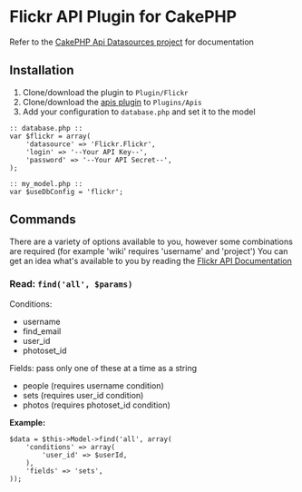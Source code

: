 # Flickr API Plugin for CakePHP

Refer to the [CakePHP Api Datasources project](https://github.com/ProLoser/CakePHP-Api-Datasources) for documentation

## Installation

1. Clone/download the plugin to `Plugin/Flickr`
2. Clone/download the [apis plugin](https://github.com/ProLoser/CakePHP-Api-Datasources) to `Plugins/Apis`
3. Add your configuration to `database.php` and set it to the model

```
:: database.php ::
var $flickr = array(
	'datasource' => 'Flickr.Flickr',
	'login' => '--Your API Key--',
	'password' => '--Your API Secret--',
);

:: my_model.php ::
var $useDbConfig = 'flickr';
```

## Commands

There are a variety of options available to you, however some combinations are required (for example 'wiki' requires 'username' and 'project')
You can get an idea what's available to you by reading the [Flickr API Documentation](http://www.flickr.com/services/api/)


### Read: `find('all', $params)`

Conditions:

* username
* find_email
* user_id
* photoset_id

Fields: pass only one of these at a time as a string

* people (requires username condition)
* sets (requires user_id condition)
* photos (requires photoset_id condition)
		
**Example:**
```
$data = $this->Model->find('all', array(
	'conditions' => array(
		'user_id' => $userId,
	),
	'fields' => 'sets',
));
```